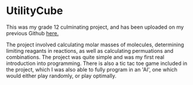 # UtilityCube
This was my grade 12 culminating project, and has been uploaded on my previous Github [here.](https://github.com/QuantumNebulae/UtilityCubeV2)

The project involved calculating molar masses of molecules, determining limiting reagants in reactions, as well as calculating permuations and combinations. The project was quite simple and was my first real introduction into programming. There is also a tic tac toe game included in the project, which I was also able to fully program in an 'AI', one which would either play randomly, or play optimally. 
